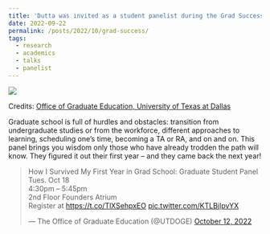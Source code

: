 ```yaml
---
title: 'Dutta was invited as a student panelist during the Grad Success Week Event'
date: 2022-09-22
permalink: /posts/2022/10/grad-success/
tags:
  - research
  - academics
  - talks
  - panelist
---
```


<img src='/images/2022-10-18-grad-success.jpeg'>

Credits: [Office of Graduate Education, University of Texas at Dallas](https://graduate.utdallas.edu/)

Graduate school is full of hurdles and obstacles: transition from undergraduate studies or from the workforce, different approaches to learning, scheduling one’s time, becoming a TA or RA, and on and on. This panel brings you wisdom only those who have already trodden the path will know. They figured it out their first year – and they came back the next year!



<blockquote class="twitter-tweet"><p lang="en" dir="ltr">How I Survived My First Year in Grad School: Graduate Student Panel<br>Tues. Oct 18<br>4:30pm – 5:45pm<br>2nd Floor Founders Atrium<br>Register at <a href="https://t.co/TlXSehpxEO">https://t.co/TlXSehpxEO</a> <a href="https://t.co/KTLBjIpvYX">pic.twitter.com/KTLBjIpvYX</a></p>&mdash; The Office of Graduate Education (@UTDOGE) <a href="https://twitter.com/UTDOGE/status/1580272579361009664?ref_src=twsrc%5Etfw">October 12, 2022</a></blockquote> <script async src="https://platform.twitter.com/widgets.js" charset="utf-8"></script>
